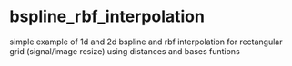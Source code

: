 # bspline_rbf_interpolation
simple example of 1d and 2d bspline and rbf interpolation for rectangular grid (signal/image resize) using distances and bases funtions
